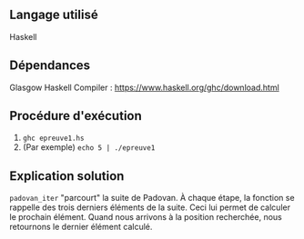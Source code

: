 ## Langage utilisé

Haskell

## Dépendances

Glasgow Haskell Compiler : https://www.haskell.org/ghc/download.html

## Procédure d'exécution

1. `ghc epreuve1.hs`
2. (Par exemple) `echo 5 | ./epreuve1`

## Explication solution

`padovan_iter` "parcourt" la suite de Padovan. À chaque étape, la fonction
se rappelle des trois derniers éléments de la suite. Ceci lui permet de
calculer le prochain élément. Quand nous arrivons à la position recherchée,
nous retournons le dernier élément calculé.